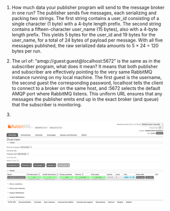 1. How much data your publisher program will send to the message broker in one run? 
The publisher sends five messages, each serializing and packing two strings. The first string contains a user_id consisting of a single character (1 byte) with a 4-byte length prefix. The second string contains a fifteen-character user_name (15 bytes), also with a 4-byte length prefix. This yields 5 bytes for the user_id and 19 bytes for the user_name, for a total of 24 bytes of payload per message. With all five messages published, the raw serialized data amounts to 5 × 24 = 120 bytes per run.

2. The url of: “amqp://guest:guest@localhost:5672” is the same as in the subscriber program, what does it mean?
It means that both publisher and subscriber are effectively pointing to the very same RabbitMQ instance running on my local machine. The first guest is the username, the second guest the corresponding password, localhost tells the client to connect to a broker on the same host, and :5672 selects the default AMQP port where RabbitMQ listens. This uniform URL ensures that any messages the publisher emits end up in the exact broker (and queue) that the subscriber is monitoring.

3. 
![RabbitMQ](RabbitMQ.png)